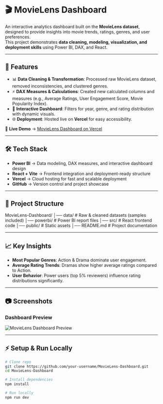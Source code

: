 # 🎬 MovieLens Dashboard

An interactive analytics dashboard built on the **MovieLens dataset**, designed to provide insights into movie trends, ratings, genres, and user preferences.  
This project demonstrates **data cleaning, modeling, visualization, and deployment skills** using Power BI, DAX, and React.

---

## 🚀 Features
- 📊 **Data Cleaning & Transformation**: Processed raw MovieLens dataset, removed inconsistencies, and clustered genres.  
- ⚡ **DAX Measures & Calculations**: Created new calculated columns and measures (e.g., Average Ratings, User Engagement Score, Movie Popularity Index).  
- 🎨 **Interactive Dashboard**: Filters for year, genre, and rating distribution with dynamic visuals.  
- 🌐 **Deployment**: Hosted live on **Vercel** for easy accessibility.  

🔗 **Live Demo** → [MovieLens Dashboard on Vercel](https://movie-lens-insights-azure.vercel.app/)

---

## 🛠 Tech Stack
- **Power BI** → Data modeling, DAX measures, and interactive dashboard design  
- **React + Vite** → Frontend integration and deployment-ready structure  
- **Vercel** → Cloud hosting for fast and scalable deployment  
- **GitHub** → Version control and project showcase  

---

## 📂 Project Structure

MovieLens-Dashboard/
│── data/ # Raw & cleaned datasets (samples included)
│── powerbi/ # Power BI report files
│── src/ # React frontend code
│── public/ # Static assets
│── README.md # Project documentation


---

## 📈 Key Insights
- **Most Popular Genres**: Action & Drama dominate user engagement.  
- **Average Rating Trends**: Dramas show higher average ratings compared to Action.  
- **User Behavior**: Power users (top 5% reviewers) influence rating distributions significantly.  

---

## 📷 Screenshots
### Dashboard Preview
![MovieLens Dashboard Preview](./screenshot.png)

---

## ⚡ Setup & Run Locally
```bash
# Clone repo
git clone https://github.com/your-username/MovieLens-Dashboard.git
cd MovieLens-Dashboard

# Install dependencies
npm install

# Run locally
npm run dev
